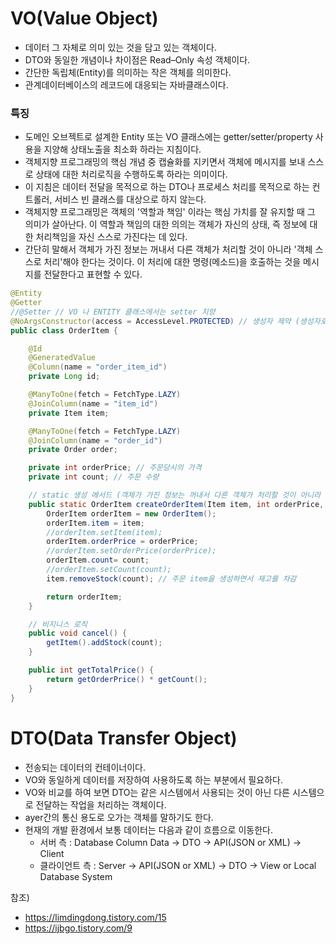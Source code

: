 # VO(Value Object)
- 데이터 그 자체로 의미 있는 것을 담고 있는 객체이다.
- DTO와 동일한 개념이나 차이점은 Read–Only 속성 객체이다.
- 간단한 독립체(Entity)를 의미하는 작은 객체를 의미한다. 
- 관계데이터베이스의 레코드에 대응되는 자바클래스이다.

### 특징
- 도메인 오브젝트로 설계한 Entity 또는 VO 클래스에는 getter/setter/property 사용을 지양해 상태노출을 최소화 하라는 지침이다.
- 객체지향 프로그래밍의 핵심 개념 중 캡슐화를 지키면서 객체에 메시지를 보내 스스로 상태에 대한 처리로직을 수행하도록 하라는 의미이다.
- 이 지침은 데이터 전달을 목적으로 하는 DTO나 프로세스 처리를 목적으로 하는 컨트롤러, 서비스 빈 클래스를 대상으로 하지 않는다.
- 객체지향 프로그래밍은 객체의 '역할과 책임' 이라는 핵심 가치를 잘 유지할 때 그 의미가 살아난다. 이 역할과 책임의 대한 의의는 객체가 자신의 상태, 즉 정보에 대한 처리책임을 자신 스스로 가진다는 데 있다.
- 간단히 말해서 객체가 가진 정보는 꺼내서 다른 객체가 처리할 것이 아니라 '객체 스스로 처리'해야 한다는 것이다. 이 처리에 대한 명령(메소드)을 호출하는 것을 메시지를 전달한다고 표현할 수 있다.
```java
@Entity
@Getter
//@Setter // VO 나 ENTITY 클래스에서는 setter 지양
@NoArgsConstructor(access = AccessLevel.PROTECTED) // 생성자 제약 (생성자로 생성하지 않고 createOrderItem 로 생성하도록 제약)
public class OrderItem {

    @Id
    @GeneratedValue
    @Column(name = "order_item_id")
    private Long id;

    @ManyToOne(fetch = FetchType.LAZY)
    @JoinColumn(name = "item_id")
    private Item item;

    @ManyToOne(fetch = FetchType.LAZY)
    @JoinColumn(name = "order_id")
    private Order order;

    private int orderPrice; // 주문당시의 가격
    private int count; // 주문 수량

    // static 생성 메서드 (객체가 가진 정보는 꺼내서 다른 객체가 처리할 것이 아니라 '객체 스스로 처리')
    public static OrderItem createOrderItem(Item item, int orderPrice, int count) {
        OrderItem orderItem = new OrderItem();
        orderItem.item = item;
        //orderItem.setItem(item);
        orderItem.orderPrice = orderPrice;
        //orderItem.setOrderPrice(orderPrice);
        orderItem.count= count;
        //orderItem.setCount(count);
        item.removeStock(count); // 주문 item을 생성하면서 재고를 차감

        return orderItem;
    }

    // 비지니스 로직
    public void cancel() {
        getItem().addStock(count);
    }

    public int getTotalPrice() {
        return getOrderPrice() * getCount();
    }
}
```
# DTO(Data Transfer Object)
- 전송되는 데이터의 컨테이너이다.
- VO와 동일하게 데이터를 저장하여 사용하도록 하는 부분에서 필요하다.
- VO와 비교를 하여 보면 DTO는 같은 시스템에서 사용되는 것이 아닌 다른 시스템으로 전달하는 작업을 처리하는 객체이다.
- ayer간의 통신 용도로 오가는 객체를 말하기도 한다.
- 현재의 개발 환경에서 보통 데이터는 다음과 같이 흐름으로 이동한다.
    - 서버 측 : Database Column Data -> DTO -> API(JSON or XML) -> Client
    - 클라이언트 측 : Server -> API(JSON or XML) -> DTO -> View or Local Database System


참조)
- https://limdingdong.tistory.com/15
- https://ijbgo.tistory.com/9
